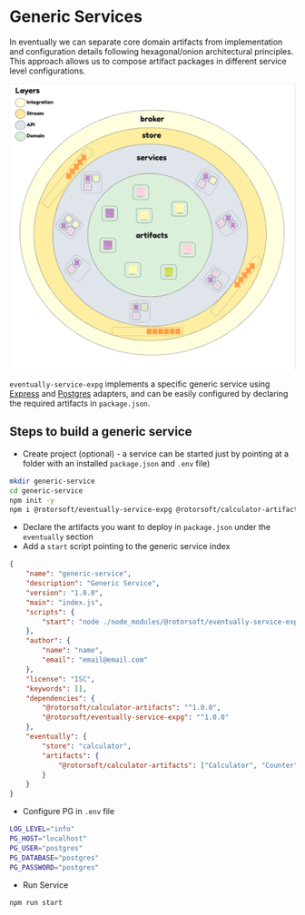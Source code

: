 # Generic Services

In eventually we can separate core domain artifacts from implementation and configuration details following hexagonal/onion architectural principles. This approach allows us to compose artifact packages in different service level configurations.

![Layers](./assets/layers.png)

`eventually-service-expg` implements a specific generic service using [Express](../eventually-express/README.md) and [Postgres](../eventually-pg/README.md) adapters, and can be easily configured by declaring the required artifacts in `package.json`.

## Steps to build a generic service

- Create project (optional) - a service can be started just by pointing at a folder with an installed `package.json` and `.env` file)

```bash
mkdir generic-service
cd generic-service
npm init -y
npm i @rotorsoft/eventually-service-expg @rotorsoft/calculator-artifacts
```

- Declare the artifacts you want to deploy in `package.json` under the `eventually` section
- Add a `start` script pointing to the generic service index

```json
{
    "name": "generic-service",
    "description": "Generic Service",
    "version": "1.0.0",
    "main": "index.js",
    "scripts": {
        "start": "node ./node_modules/@rotorsoft/eventually-service-expg/dist"
    },
    "author": {
        "name": "name",
        "email": "email@email.com"
    },
    "license": "ISC",
    "keywords": [],
    "dependencies": {
        "@rotorsoft/calculator-artifacts": "^1.0.0",
        "@rotorsoft/eventually-service-expg": "^1.0.0"
    },
    "eventually": {
        "store": "calculator",
        "artifacts": {
            "@rotorsoft/calculator-artifacts": ["Calculator", "Counter", "PressKeyAdapter"]
        }
    }
}
```

- Configure PG in `.env` file

```bash
LOG_LEVEL="info"
PG_HOST="localhost"
PG_USER="postgres"
PG_DATABASE="postgres"
PG_PASSWORD="postgres"
```

- Run Service

```bash
npm run start
```
